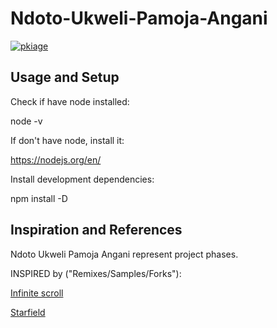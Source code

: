 # Ndoto-Ukweli-Pamoja-Angani

[![pkiage](https://circleci.com/gh/pkiage/art-ndoto-ukweli-pamoja-angani.svg?style=svg)](https://app.circleci.com/pipelines/github/pkiage/art-ndoto-ukweli-pamoja-angani)

## Usage and Setup

Check if have node installed:

node -v

If don't have node, install it:

https://nodejs.org/en/

Install development dependencies:

npm install -D

## Inspiration and References

Ndoto Ukweli Pamoja Angani represent project phases.

INSPIRED by ("Remixes/Samples/Forks"):

[Infinite scroll](https://codepen.io/vincentorback/pen/zxRyzj)

[Starfield](https://codepen.io/keithclark/pen/zqcEd)
